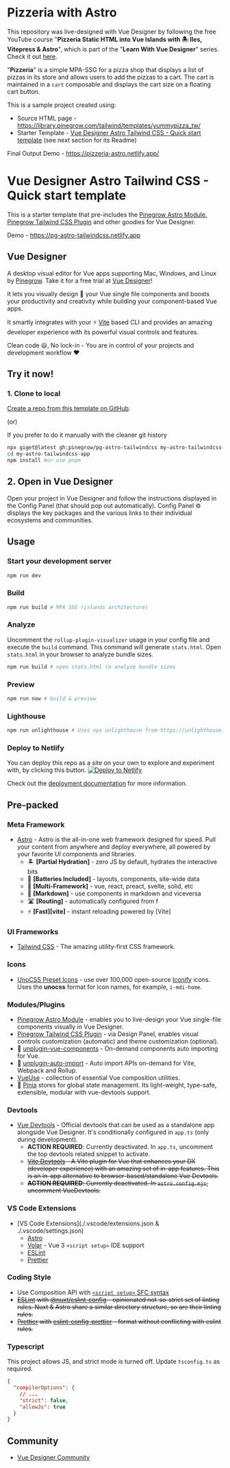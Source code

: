 # Pizzeria with Astro

This repository was live-designed with Vue Designer by following the free YouTube course "**Pizzeria Static HTML into Vue Islands with 🏝 Iles, Vitepress & Astro**", which is part of the "**Learn With Vue Designer**" series. Check it out [here](https://docs.pinegrow.com/docs/vue/tutorials-courses/).

"**Pizzeria**" is a simple MPA-SSG for a pizza shop that displays a list of pizzas in its store and allows users to add the pizzas to a cart. The cart is maintained in a `cart` composable and displays the cart size on a floating cart button.

This is a sample project created using:

- Source HTML page - https://library.pinegrow.com/tailwind/templates/yummypizza_tw/
- Starter Template - [Vue Designer Astro Tailwind CSS - Quick start template](https://github.com/pinegrow/pg-astro-tailwindcss-custom) (see next section for its Readme)

Final Output Demo - https://pizzeria-astro.netlify.app/

# Vue Designer Astro Tailwind CSS - Quick start template

This is a starter template that pre-includes the [Pinegrow Astro Module](https://www.npmjs.com/package/@pinegrow/astro-module), [Pinegrow Tailwind CSS Plugin](https://www.npmjs.com/package/@pinegrow/tailwindcss-plugin) and other goodies for Vue Designer.

Demo - https://pg-astro-tailwindcss.netlify.app

## Vue Designer

A desktop visual editor for Vue apps supporting Mac, Windows, and Linux by [Pinegrow](https://pinegrow.com/). Take it for a free trial at [Vue Designer](https://vuedesigner.com)!

It lets you visually design 🎨 your Vue single file components and boosts your productivity and creativity while building your component-based Vue apps.

It smartly integrates with your ⚡️ [Vite](https://vitejs.dev/) based CLI and provides an amazing developer experience with its powerful visual controls and features.

Clean code 😃, No lock-in - You are in control of your projects and development workflow ❤️

## Try it now!

### 1. Clone to local

[Create a repo from this template on GitHub](https://github.com/pinegrow/pg-astro-tailwindcss/generate).

(or)

If you prefer to do it manually with the cleaner git history

```bash
npx giget@latest gh:pinegrow/pg-astro-tailwindcss my-astro-tailwindcss-app #project-name
cd my-astro-tailwindcss-app
npm install #or use pnpm
```

## 2. Open in Vue Designer

Open your project in Vue Designer and follow the instructions displayed in the Config Panel (that should pop out automatically). Config Panel ⚙️ displays the key packages and the various links to their individual ecosystems and communities.

## Usage

### Start your development server

```bash
npm run dev
```

### Build

```bash
npm run build # MPA SSG (islands architecture)
```

### Analyze

Uncomment the `rollup-plugin-visualizer` usage in your config file and execute the `build` command. This command will generate `stats.html`. Open `stats.html` in your browser to analyze bundle sizes.

```bash
npm run build # open stats.html to analyze bundle sizes
```

### Preview

```bash
npm run now # build & preview
```

### Lighthouse

```bash
npm run unlighthouse # Uses npx unlighthouse from https://unlighthouse.dev/ to run lighthouse on entire site (all pages)
```

### Deploy to Netlify

You can deploy this repo as a site on your own to explore and experiment with, by clicking this button.
[![Deploy to Netlify](https://www.netlify.com/img/deploy/button.svg)](https://app.netlify.com/start/deploy?repository=https://github.com/Pinegrow/pg-astro-tailwindcss)

Check out the [deployment documentation](https://docs.astro.build/en/guides/deploy) for more information.

## Pre-packed

### Meta Framework

- [Astro](https://docs.astro.build/) - Astro is the all-in-one web framework designed for speed. Pull your content from anywhere and deploy everywhere, all powered by your favorite UI components and libraries.
  - 🏝 **[Partial Hydration]** - zero JS by default, hydrates the interactive bits
  - 🔌 **[Batteries Included]** - layouts, components, site-wide data
  - 🧱 **[Multi-Framework]** - vue, react, preact, svelte, solid, etc
  - 📖 **[Markdown]** - use components in markdown and viceversa
  - 🛣 **[Routing]** - automatically configured from f
  - ⚡️ **[Fast][vite]** - instant reloading powered by [Vite]

### UI Frameworks

- [Tailwind CSS](https://tailwindcss.com/docs/guides/vite#vue) - The amazing utility-first CSS framework.

### Icons

- [UnoCSS Preset Icons](https://github.com/unocss/unocss/tree/main/packages/preset-icons/) - use over 100,000 open-source [Iconify](https://iconify.design/) icons. Uses the **unocss** format for icon names, for example, `i-mdi-home`.

### Modules/Plugins

- [Pinegrow Astro Module](https://www.npmjs.com/package/@pinegrow/astro-module) - enables you to live-design your Vue single-file components visually in Vue Designer.
- [Pinegrow Tailwind CSS Plugin](https://www.npmjs.com/package/@pinegrow/tailwindcss-plugin) - via Design Panel, enables visual controls customization (automatic) and theme customization (optional).
- 📲 [unplugin-vue-components](https://github.com/antfu/unplugin-vue-components) - On-demand components auto importing for Vue.
- 📲 [unplugin-auto-import](https://github.com/antfu/unplugin-auto-import) - Auto import APIs on-demand for Vite, Webpack and Rollup.
- [VueUse](https://vueuse.org/) - collection of essential Vue composition utilities.
- 🍍 [Pinia](https://pinia.vuejs.org/) stores for global state management. Its light-weight, type-safe, extensible, modular with vue-devtools support.

### Devtools

- [Vue Devtools](https://devtools.vuejs.org/guide/installation.html#standalone) - Official devtools that can be used as a standalone app alongside Vue Designer. It's conditionally configured in `app.ts` (only during development).
  - **ACTION REQUIRED**: Currently deactivated. In `app.ts`, uncomment the top devtools related snippet to activate.
  - ~~[Vite Devtools](https://github.com/webfansplz/vite-plugin-vue-devtools) - A Vite plugin for Vue that enhances your DX (developer experience) with an amazing set of in-app features. This is an in-app alternative to browser-based/standalone Vue Devtools.~~
  - ~~**ACTION REQUIRED**: Currently deactivated. In `astro.config.mjs`, uncomment VueDevtools.~~

### VS Code Extensions

- [VS Code Extensions](./.vscode/extensions.json & ./.vscode/settings.json)
  - [Astro](https://marketplace.visualstudio.com/items?itemName=astro-build.astro-vscode)
  - [Volar](https://marketplace.visualstudio.com/items?itemName=Vue.volar) - Vue 3 `<script setup>` IDE support
  - [ESLint](https://marketplace.visualstudio.com/items?itemName=dbaeumer.vscode-eslint)
  - [Prettier](https://marketplace.visualstudio.com/items?itemName=esbenp.prettier-vscode)

### Coding Style

- Use Composition API with [`<script setup>` SFC syntax](https://vuejs.org/guide/scaling-up/sfc.html)
- ~~[ESLint](https://eslint.org) with [@nuxt/eslint-config](https://github.com/nuxt/eslint-config) - opinionated not-so-strict set of linting rules. Nuxt & Astro share a similar directory structure, so are their linting rules.~~
- ~~[Prettier](https://prettier.io) with [eslint-config-prettier](https://github.com/prettier/eslint-config-prettier) - format without conflicting with eslint rules.~~

### Typescript

This project allows JS, and strict mode is turned off. Update `tsconfig.ts` as required.

```json
{
  "compilerOptions": {
    // ...
    "strict": false,
    "allowJs": true
  }
}
```

## Community

- [Vue Designer Community](https://forum.pinegrow.com/c/vue-designer)
